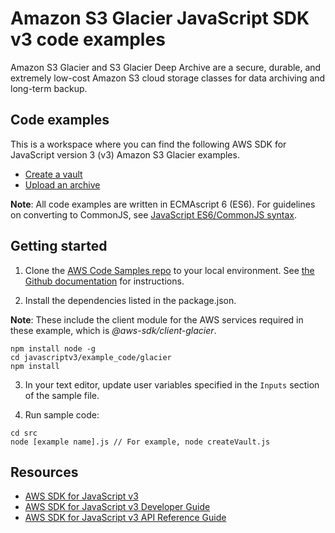 # Amazon S3 Glacier JavaScript SDK v3 code examples

Amazon S3 Glacier and S3 Glacier Deep Archive are a secure, durable, and extremely low-cost Amazon S3 cloud storage classes for data archiving and long-term backup.

## Code examples

This is a workspace where you can find the following AWS SDK for JavaScript version 3 (v3) Amazon S3 Glacier examples.

-   [Create a vault](src/createVault.js)
-   [Upload an archive](src/uploadArchive.js)

**Note**: All code examples are written in ECMAscript 6 (ES6). For guidelines on converting to CommonJS, see
[JavaScript ES6/CommonJS syntax](https://docs.aws.amazon.com/sdk-for-javascript/v3/developer-guide/sdk-example-javascript-syntax.html).

## Getting started

1. Clone the [AWS Code Samples repo](https://github.com/picante-io/aws-doc-sdk-examples) to your local environment.
   See [the Github documentation](https://docs.github.com/en/github/creating-cloning-and-archiving-repositories/cloning-a-repository) for
   instructions.

2. Install the dependencies listed in the package.json.

**Note**: These include the client module for the AWS services required in these example,
which is _@aws-sdk/client-glacier_.

```
npm install node -g
cd javascriptv3/example_code/glacier
npm install
```

3. In your text editor, update user variables specified in the `Inputs` section of the sample file.

4. Run sample code:

```
cd src
node [example name].js // For example, node createVault.js
```

## Resources

-   [AWS SDK for JavaScript v3](https://github.com/aws/aws-sdk-js-v3)
-   [AWS SDK for JavaScript v3 Developer Guide](https://docs.aws.amazon.com/sdk-for-javascript/v3/developer-guide/glacier-examples.html)
-   [AWS SDK for JavaScript v3 API Reference Guide](https://docs.aws.amazon.com/AWSJavaScriptSDK/v3/latest/clients/client-glacier/index.html)
